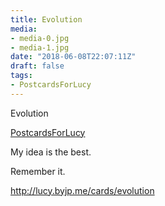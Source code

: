 ```yaml
---
title: Evolution
media:
- media-0.jpg
- media-1.jpg
date: "2018-06-08T22:07:11Z"
draft: false
tags:
- PostcardsForLucy
---
```

Evolution

[PostcardsForLucy](/tags/postcardsforlucy)



My idea is the best.



Remember it.



http://lucy.byjp.me/cards/evolution
